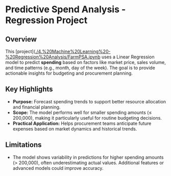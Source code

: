 # Predictive Spend Analysis - Regression Project

## Overview
This [project]([./4.%20Machine%20Learning%20-%20Regression%20Analysis/FarmPSA.ipynb](https://github.com/ilin3ccc/Portfolio/blob/main/4.%20Machine%20Learning%20-%20Regression%20Analysis/FarmPSA.ipynb) uses a Linear Regression model to predict **spending** based on factors like market price, sales volume, and time patterns (e.g., month, day of the week). The goal is to provide actionable insights for budgeting and procurement planning.

## Key Highlights
- **Purpose:** Forecast spending trends to support better resource allocation and financial planning.
- **Scope:** The model performs well for smaller spending amounts (≤ 200,000), making it particularly useful for routine budgeting decisions.
- **Practical Application:** Helps procurement teams anticipate future expenses based on market dynamics and historical trends.

## Limitations
- The model shows variability in predictions for higher spending amounts (> 200,000), often underestimating actual values. Additional features or advanced models could improve accuracy.
